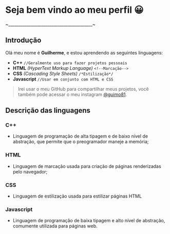# Seja bem vindo ao meu perfil 😀
~_________________________________________~
## Introdução
Olá meu nome é **Guilherme**, e estou aprendendo as seguintes linguagens:
- **C++**
```//Geralmente uso para fazer projetos pessoais```
- **HTML** *(HyperText Markup Language)*
```<!--Marcação-->```
- **CSS** *(Cascading Style Sheets)*
```/*Estilização*/```
- **Javascript**
```//Usar em conjunto com HTML e CSS```

>Irei usar o meu GitHub para compartilhar meus projetos,
> você também pode acessar o meu instagram [@guimo81](instagram.com).

## Descrição das linguagens
### C++
- Linguagem de programação de alta tipagem e de baixo nível de abstração, que permite que o preogramador maneje a memória;
### HTML
- Linguagem de marcação usada para criação de páginas renderizadas pelo navegador;
### CSS
- Linguagem de estilização usada para estilizar páginas HTML
### Javascript
- Linguagem de programação de baixa tipagem e alto nível de abstração, comumente utilizada para páginas web.

